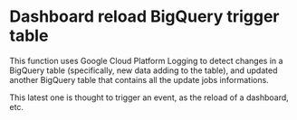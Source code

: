 # Dashboard reload BigQuery trigger table 

This function uses Google Cloud Platform Logging to detect changes in a BigQuery table (specifically, new data adding to the table), and updated another BigQuery table that contains all the update jobs informations.

This latest one is thought to trigger an event, as the reload of a dashboard, etc.
